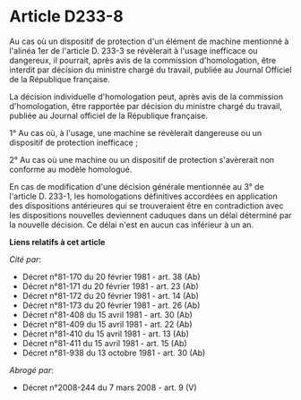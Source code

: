 # Article D233-8

Au cas où un dispositif de protection d'un élément de machine mentionné à l'alinéa 1er de l'article D. 233-3 se révèlerait à
l'usage inefficace ou dangereux, il pourrait, après avis de la commission d'homologation, être interdit par décision du
ministre chargé du travail, publiée au Journal Officiel de la République française.

La décision individuelle d'homologation peut, après avis de la commission d'homologation, être rapportée par décision du
ministre chargé du travail, publiée au Journal officiel de la République française.

1° Au cas où, à l'usage, une machine se révèlerait dangereuse ou un dispositif de protection inefficace ;

2° Au cas où une machine ou un dispositif de protection s'avèrerait non conforme au modèle homologué.

En cas de modification d'une décision générale mentionnée au 3° de l'article D. 233-1, les homologations définitives
accordées en application des dispositions antérieures qui se trouveraient être en contradiction avec les dispositions
nouvelles deviennent caduques dans un délai déterminé par la nouvelle décision. Ce délai n'est en aucun cas inférieur à un
an.

**Liens relatifs à cet article**

_Cité par_:

  - Décret n°81-170 du 20 février 1981 - art. 38 (Ab)
  - Décret n°81-171 du 20 février 1981 - art. 23 (Ab)
  - Décret n°81-172 du 20 février 1981 - art. 14 (Ab)
  - Décret n°81-173 du 20 février 1981 - art. 26 (Ab)
  - Décret n°81-408 du 15 avril 1981 - art. 30 (Ab)
  - Décret n°81-409 du 15 avril 1981 - art. 22 (Ab)
  - Décret n°81-410 du 15 avril 1981 - art. 13 (Ab)
  - Décret n°81-411 du 15 avril 1981 - art. 15 (Ab)
  - Décret n°81-938 du 13 octobre 1981 - art. 30 (Ab)

_Abrogé par_:

  - Décret n°2008-244 du 7 mars 2008 - art. 9 (V)
